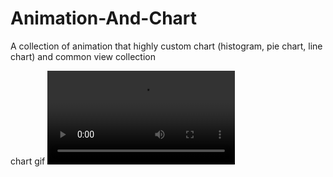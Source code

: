 # Animation-And-Chart
A collection of animation that highly custom chart (histogram, pie chart, line chart) and common view collection


chart gif 
![](https://github.com/zhiyuehl/Animation-And-Chart/raw/master/Git-Animation/QQ20170728-184156-HD.MP4)  
